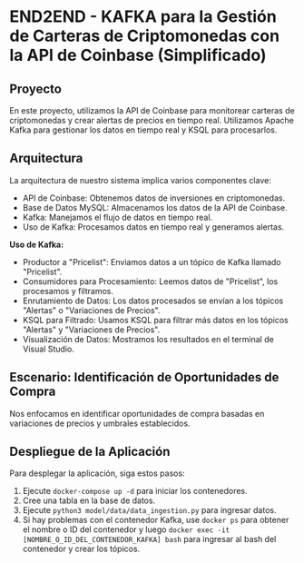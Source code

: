 # END2END - KAFKA para la Gestión de Carteras de Criptomonedas con la API de Coinbase (Simplificado)

## Proyecto
En este proyecto, utilizamos la API de Coinbase para monitorear carteras de criptomonedas y crear alertas de precios en tiempo real. Utilizamos Apache Kafka para gestionar los datos en tiempo real y KSQL para procesarlos.


## Arquitectura
La arquitectura de nuestro sistema implica varios componentes clave:

- API de Coinbase: Obtenemos datos de inversiones en criptomonedas.
- Base de Datos MySQL: Almacenamos los datos de la API de Coinbase.
- Kafka: Manejamos el flujo de datos en tiempo real.
- Uso de Kafka: Procesamos datos en tiempo real y generamos alertas.

**Uso de Kafka:**

- Productor a "Pricelist": Enviamos datos a un tópico de Kafka llamado "Pricelist".
- Consumidores para Procesamiento: Leemos datos de "Pricelist", los procesamos y filtramos.
- Enrutamiento de Datos: Los datos procesados se envían a los tópicos "Alertas" o "Variaciones de Precios".
- KSQL para Filtrado: Usamos KSQL para filtrar más datos en los tópicos "Alertas" y "Variaciones de Precios".
- Visualización de Datos: Mostramos los resultados en el terminal de Visual Studio.

## Escenario: Identificación de Oportunidades de Compra
Nos enfocamos en identificar oportunidades de compra basadas en variaciones de precios y umbrales establecidos.

## Despliegue de la Aplicación
Para desplegar la aplicación, siga estos pasos:

1. Ejecute `docker-compose up -d` para iniciar los contenedores.
2. Cree una tabla en la base de datos.
3. Ejecute `python3 model/data/data_ingestion.py` para ingresar datos.
4. Si hay problemas con el contenedor Kafka, use `docker ps` para obtener el nombre o ID del contenedor y luego `docker exec -it [NOMBRE_O_ID_DEL_CONTENEDOR_KAFKA] bash` para ingresar al bash del contenedor y crear los tópicos.


